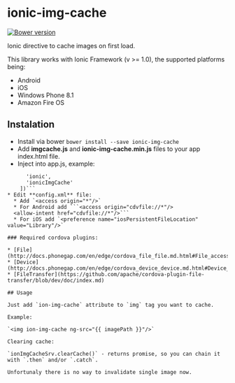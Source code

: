# ionic-img-cache

[![Bower version](https://badge.fury.io/bo/ionic-img-cache.svg)](https://badge.fury.io/bo/ionic-img-cache)

Ionic directive to cache images on first load.

This library works with Ionic Framework (v >= 1.0), the supported platforms being:

* Android
* iOS
* Windows Phone 8.1
* Amazon Fire OS

## Instalation

* Install via bower `bower install --save ionic-img-cache`
* Add **imgcache.js** and **ionic-img-cache.min.js** files to your app index.html file.
* Inject into app.js, example:
```angular.module('app', [
      'ionic',
      'ionicImgCache'
    ])```
* Edit **config.xml** file:
  * Add `<access origin="*"/>`
  * For Android add ```<access origin="cdvfile://*"/>
  <allow-intent href="cdvfile://*"/>```
  * For iOS add `<preference name="iosPersistentFileLocation" value="Library"/>`

### Required cordova plugins:

* [File](http://docs.phonegap.com/en/edge/cordova_file_file.md.html#File_accessing_the_feature)
* [Device](http://docs.phonegap.com/en/edge/cordova_device_device.md.html#Device_accessing_the_feature)
* [FileTransfer](https://github.com/apache/cordova-plugin-file-transfer/blob/dev/doc/index.md)

## Usage

Just add `ion-img-cache` attribute to `img` tag you want to cache.

Example:

`<img ion-img-cache ng-src="{{ imagePath }}"/>`

Clearing cache:

`ionImgCacheSrv.clearCache()` - returns promise, so you can chain it with `.then` and/or `.catch`.

Unfortunaly there is no way to invalidate single image now.
